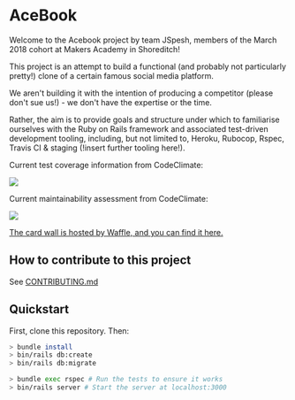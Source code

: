# AceBook

Welcome to the Acebook project by team JSpesh, members of the March 2018 cohort at Makers Academy in Shoreditch!

This project is an attempt to build a functional (and probably not particularly pretty!) clone of a certain famous social media platform.

We aren't building it with the intention of producing a competitor (please don't sue us!) - we don't have the expertise or the time.

Rather, the aim is to provide goals and structure under which to familiarise ourselves with the Ruby on Rails framework and associated test-driven development tooling, including, but not limited to, Heroku, Rubocop, Rspec, Travis CI & staging (!insert further tooling here!).

Current test coverage information from CodeClimate:

<a href="https://codeclimate.com/github/SamNiechcial/acebook-jspesh/test_coverage"><img src="https://api.codeclimate.com/v1/badges/412d87af8cabda3d63f9/test_coverage" /></a>

Current maintainability assessment from CodeClimate:

<a href="https://codeclimate.com/github/SamNiechcial/acebook-jspesh/maintainability"><img src="https://api.codeclimate.com/v1/badges/412d87af8cabda3d63f9/maintainability" /></a>

[The card wall is hosted by Waffle, and you can find it here.](https://waffle.io/SamNiechcial/acebook-jspesh)

## How to contribute to this project
See [CONTRIBUTING.md](CONTRIBUTING.md)

## Quickstart

First, clone this repository. Then:

```bash
> bundle install
> bin/rails db:create
> bin/rails db:migrate

> bundle exec rspec # Run the tests to ensure it works
> bin/rails server # Start the server at localhost:3000
```
